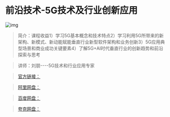 # 前沿技术-5G技术及行业创新应用

![img]()

> 简介：课程收益1）学习5G基本概念和技术特点2）学习利用5G所带来的新架构、新模式、新动能赋能垂直行业新型软件架构和业务创新3）5G应用典型场景和商业成功关键要素4）了解5G+AI时代垂直行业的创新趋势和前沿探索与思考

> 讲师：刘朋----5G技术和行业应用专家

> [官方链接：]()

> [阿里网盘：]()

> [百度网盘：]()

> [夸克网盘：]()
